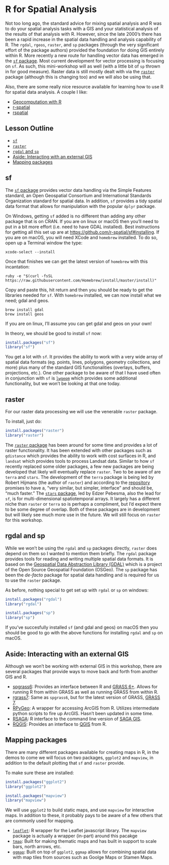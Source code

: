
# R for Spatial Analysis

Not too long ago, the standard advice for mixing spatial analysis and R
was to do your spatial analysis tasks with a GIS and your statistical
analysis of the results of that analysis with R. However, since the late
2000’s there has been a rapid increase in the spatial data handling and
analysis capability of R. The `rgdal`, `rgeos`, `raster`, and `sp`
packages (through the very significant effort of the package authors)
provided the foundation for doing GIS entirely within R. More recently a
new route for handling vector data has emerged in the [`sf`
package](https://cran.r-project.org/package=sf). Most current
development for vector processing is focusing on `sf`. As such, this
mini-workshop will as well (with a little bit of `sp` thrown in for good
measure). Raster data is still mostly dealt with via the
[`raster`](https://cran.r-project.org/package=raster) package (although
this is changing too) and we will also be using that.

Also, there are some really nice resource available for learning how to
use R for spatial data analysis. A couple I like:

  - [Geocomputation with R](https://geocompr.robinlovelace.net/)
  - [r-spatial](https://www.r-spatial.org/)
  - [rspatial](https://www.rspatial.org/)

## Lesson Outline

  - [`sf`](#sf)
  - [`raster`](#raster)
  - [`rgdal` and `sp`](#rgdal-and-sp)
  - [Aside: Interacting with an external
    GIS](#aside-interacting-with-an-external-gis)
  - [Mapping packages](#mappping-packages)

## sf

The [`sf` package](http://r-spatial.github.io/sf/) provides vector data
handling via the Simple Features standard, an Open Geospatial Consortium
and International Standards Organization standard for spatial data. In
addition, `sf` provides a tidy spatial data format that allows for
manipulation with the popular `dplyr` package.

On Windows, getting `sf` added is no different than adding any other
package that is on CRAN. If you are on linux or macOS then you’ll need
to put in a bit more effort (i.e. need to have GDAL installed). Best
instructions for getting all this set up are at
<https://github.com/r-spatial/sf#installing>. If you are on macOS, you
will need XCode and `homebrew` installed. To do so, open up a Terminal
window the type:

    xcode-select --install

Once that finishes we can get the latest version of `homebrew` with this
incantation:

    ruby -e "$(curl -fsSL https://raw.githubusercontent.com/Homebrew/install/master/install)"

Copy and paste this, hit return and then you should be ready to get the
libraries needed for `sf`. With `homebrew` installed, we can now install
what we need; gdal and geos.

    brew install gdal
    brew install geos

If you are on linux, I’ll assume you can get gdal and geos on your own\!

In theory, we should be good to install `sf` now:

``` r
install.packages("sf")
library("sf")
```

You get a lot with `sf`. It provides the ability to work with a very
wide array of spatial data formats (eg. points, lines, polygons,
geometry collections, and more) plus many of the standard GIS
functionalities (overlays, buffers, projections, etc.). One other
package to be aware of that I have used often in conjunction with `sf`
is [`lwgeom`](https://r-spatial.github.io/lwgeom/) which provides some
additional functionality, but we won’t be looking at that one today.

## raster

For our raster data processing we will use the venerable `raster`
package.

To install, just do:

``` r
install.packages("raster")
library("raster")
```

The [`raster` package](https://rspatial.org/raster/index.html) has been
around for some time and provides a lot of raster functionality. It has
been extended with other packages such as `gdistance` which provides the
ability to work with cost surfaces in R, and `landsat` which provides
tools to process Landsat data. Similar to how `sf` recently replaced
some older packages, a few new packages are being developed that likely
will eventually replace `raster`. Two to be aware of are `terra` and
`stars`. The development of the `terra` package is being led by Robert
Hijmans (the author of `raster`) and according to the
[repository](https://github.com/rspatial/terra) promises to have a,
“very similar, but simpler, interface” and should be, “much faster.”
The [`stars` package](https://r-spatial.github.io/stars/), led by Edzer
Pebesma, also the lead for `sf`, is for multi-dimensional spatiotemporal
arrays. It largely has a different niche than `raster` or `terra` so is
perhaps a compliment, but I’d expect there to be some degree of overlap.
Both of these packages are in development but will likely see much more
use in the future. We will still focus on `raster` for this workshop.

## rgdal and sp

While we won’t be using the `rgdal` and `sp` packages directly, `raster`
does depend on them so I wanted to mention them briefly. The `rgdal`
package provides tools for reading and writing multiple spatial data
formats. It is based on the [Geospatial Data Abstraction Library
(GDAL)](http://www.gdal.org/) which is a project of the Open Source
Geospatial Foundation (OSGeo). The `sp` package has been the *de-facto*
package for spatial data handling and is required for us to use the
`raster` package.

As before, nothing special to get set up with `rgdal` or `sp` on
windows:

``` r
install.packages("rgdal")
library("rgdal")

install.packages("sp")
library("sp")
```

If you’ve succesfully installed `sf` (and gdal and geos) on macOS then
you should be good to go with the above functions for installing `rgdal`
and `sp` on macOS.

## Aside: Interacting with an external GIS

Although we won’t be working with external GIS in this workshop, there
are several packages that provide ways to move back and forth from
another GIS and R.

  - [spgrass6](https://cran.r-project.org/web/packages/spgrass6/index.html):
    Provides an interface between R and
    [GRASS 6+](https://grass.osgeo.org/download/software/#g64x). Allows
    for running R from within GRASS as well as running GRASS from within
    R.  
  - [rgrass7](https://cran.r-project.org/web/packages/rgrass7/index.html):
    Same as `spgrass6`, but for the latest version of GRASS,
    [GRASS 7](https://grass.osgeo.org/download/software/#g70x).
  - [RPyGeo](https://cran.r-project.org/web/packages/RPyGeo/index.html):
    A wrapper for accessing ArcGIS from R. Utilizes intermediate python
    scripts to fire up ArcGIS. Hasn’t been updated in some time.
  - [RSAGA](https://cran.r-project.org/web/packages/RSAGA/index.html): R
    interface to the command line version of [SAGA
    GIS](http://www.saga-gis.org/en/index.html).
  - [RQGIS](https://cran.r-project.org/package=RQGIS): Provides an
    interface to [QGIS](http://www.qgis.org/en/site/) from R.

## Mapping packages

There are many different packages available for creating maps in R, in
the demos to come we will focus on two packages, `ggplot2` and
`mapview`, in addition to the default plotting that `sf` and `raster`
provide.

To make sure these are installed:

``` r
install.packages("ggplot2")
library("ggplot2")

install.packages("mapview")
library("mapview")
```

We will use `ggplot2` to build static maps, and use `mapview` for
interactive maps. In addition to these, it probably pays to be aware of
a few others that are commonly used for mapping.

  - [`leaflet`](https://rstudio.github.io/leaflet/): R wrapper for the
    Leaflet javascript library. The `mapview` package is actually a
    wrapper (in-part) around this pacakge
  - [`tmap`](https://github.com/mtennekes/tmap): Built for making
    thematic maps and has built in support to scale bars, north arrows,
    etc.
  - [`ggmap`](https://github.com/dkahle/ggmap): Built on top of
    `ggplot2`, `ggmap` allows for combining spatial data with map tiles
    from sources such as Goolge Maps or Stamen Maps.
